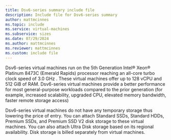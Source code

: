 ```yaml
---
title: Dsv6-series summary include file
description: Include file for Dsv6-series summary
author: mattmcinnes
ms.topic: include
ms.service: virtual-machines
ms.subservice: sizes
ms.date: 07/29/2024
ms.author: mattmcinnes
ms.reviewer: mattmcinnes
ms.custom: include file
---
```

Dsv6-series virtual machines run on the 5th Generation Intel® Xeon® Platinum 8473C (Emerald Rapids) processor reaching an all-core turbo clock speed of 3.0 GHz . These virtual machines offer up to 128 vCPU and 512 GiB of RAM. Dsv6-series virtual machines provide a better performance for most general-purpose workloads compared to the prior generation (for example, increased scalability, upgraded CPU, elevated memory bandwidth, faster remote storage access)

Dsv6-series virtual machines do not have any temporary storage thus lowering the price of entry. You can attach Standard SSDs, Standard HDDs, Premium SSDs, and Premium SSD V2 disk storage to these virtual machines. You can also attach Ultra Disk storage based on its regional availability. Disk storage is billed separately from virtual machines.
